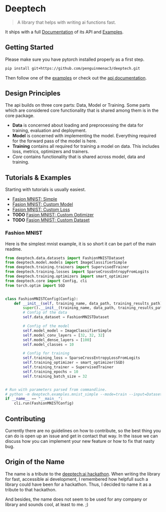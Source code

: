 # Deeptech

> A library that helps with writing ai functions fast.

It ships with a full [Documentation](docs/README.md) of its API and [Examples](examples).

## Getting Started

Please make sure you have pytorch installed properly as a first step.

```bash
pip install git+https://github.com/penguinmenac3/deeptech.git
```

Then follow one of the [examples](examples) or check out the [api documentation](docs/README.md).

## Design Principles

The api builds on three core parts: Data, Model or Training. Some parts which are considered core functionality that is shared among them is in the core package.

* **Data** is concerned about loading and preprocessing the data for training, evaluation and deployment.
* **Model** is concerned with implementing the model. Everything required for the forward pass of the model is here.
* **Training** contains all required for training a model on data. This includes loss, metrics, optimizers and trainers.
* *Core* contains functionality that is shared across model, data and training.

## Tutorials & Examples

Starting with tutorials is usually easiest.

* [Fasion MNIST: Simple](examples/mnist_simple.py)
* [Fasion MNIST: Custom Model](examples/mnist_custom_model.py)
* [Fasion MNIST: Custom Loss](examples/mnist_custom_loss.py)
* **TODO** [Fasion MNIST: Custom Optimizer](examples/mnist_custom_optimizer.py)
* **TODO** [Fasion MNIST: Custom Dataset](examples/mnist_custom_dataset.py)


### Fashion MNIST

Here is the simplest mnist example, it is so short it can be part of the main readme.

```python
from deeptech.data.datasets import FashionMNISTDataset
from deeptech.model.models import ImageClassifierSimple
from deeptech.training.trainers import SupervisedTrainer
from deeptech.training.losses import SparseCrossEntropyFromLogits
from deeptech.training.optimizers import smart_optimizer
from deeptech.core import Config, cli
from torch.optim import SGD


class FashionMNISTConfig(Config):
    def __init__(self, training_name, data_path, training_results_path):
        super().__init__(training_name, data_path, training_results_path)
        # Config of the data
        self.data_dataset = FashionMNISTDataset

        # Config of the model
        self.model_model = ImageClassifierSimple
        self.model_conv_layers = [32, 32, 32]
        self.model_dense_layers = [100]
        self.model_classes = 10

        # Config for training
        self.training_loss = SparseCrossEntropyLossFromLogits
        self.training_optimizer = smart_optimizer(SGD)
        self.training_trainer = SupervisedTrainer
        self.training_epochs = 10
        self.training_batch_size = 32


# Run with parameters parsed from commandline.
# python -m deeptech.examples.mnist_simple --mode=train --input=Datasets --output=Results
if __name__ == "__main__":
    cli.run(FashionMNISTConfig)
```

## Contributing

Currently there are no guidelines on how to contribute, so the best thing you can do is open up an issue and get in contact that way.
In the issue we can discuss how you can implement your new feature or how to fix that nasty bug.


## Origin of the Name

The name is a tribute to the [deeptech:ai hackathon](https://pioniergarage.de/deeptechai-der-ai-hackathon-in-karlsruhe/).
When writing the library for fast, accessible ai development, I remembered how helpfull such a library could have been for a hackathon.
Thus, I decided to name it as a tribute to that hackathon.

And besides, the name does not seem to be used for any company or library and sounds cool, at least to me.
;)
